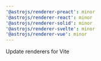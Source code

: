 ```yaml
---
'@astrojs/renderer-preact': minor
'@astrojs/renderer-react': minor
'@astrojs/renderer-solid': minor
'@astrojs/renderer-svelte': minor
'@astrojs/renderer-vue': minor
---
```


Update renderers for Vite
